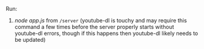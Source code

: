 Run: 

1. *node app.js* from `/server` (youtube-dl is touchy and may require this command a few times before the server properly starts without youtube-dl errors, though if this happens then youtube-dl likely needs to be updated)
